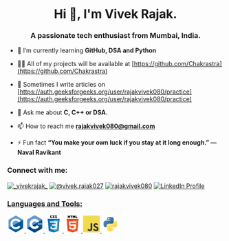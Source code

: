 <h1 align="center">Hi 👋, I'm Vivek Rajak.</h1>
<h3 align="center">A passionate tech enthusiast from Mumbai, India.</h3>

- 🌱 I’m currently learning **GitHub, DSA and Python**

- 👨‍💻 All of my projects will be available at [https://github.com/Chakrastra](https://github.com/Chakrastra)

- 📝 Sometimes I write articles on [https://auth.geeksforgeeks.org/user/rajakvivek080/practice](https://auth.geeksforgeeks.org/user/rajakvivek080/practice)

- 💬 Ask me about **C, C++ or DSA.**

- 📫 How to reach me **rajakvivek080@gmail.com**

- ⚡ Fun fact **“You make your own luck if you stay at it long enough.” ― Naval Ravikant**

<h3 align="left">Connect with me:</h3>
<p align="left">
<a href="https://instagram.com/_vivekrajak_" target="blank"><img align="center" src="https://raw.githubusercontent.com/rahuldkjain/github-profile-readme-generator/master/src/images/icons/Social/instagram.svg" alt="_vivekrajak_" height="30" width="40" /></a>
<a href="https://medium.com/@vivek.rajak027" target="blank"><img align="center" src="https://raw.githubusercontent.com/rahuldkjain/github-profile-readme-generator/master/src/images/icons/Social/medium.svg" alt="@vivek.rajak027" height="30" width="40" /></a>
<a href="https://auth.geeksforgeeks.org/user/rajakvivek080" target="blank"><img align="center" src="https://raw.githubusercontent.com/rahuldkjain/github-profile-readme-generator/master/src/images/icons/Social/geeks-for-geeks.svg" alt="rajakvivek080" height="30" width="40" /></a>
<a href="https://www.linkedin.com/in/vivek-rajak-370444220" target="_blank"><img align="center" src="https://myclouddoor.com/wp-content/uploads/2019/11/Linkedin-logo.png" alt="LinkedIn Profile" height="30" width="50" /a>
</p>

<h3 align="left">Languages and Tools:</h3>
<p align="left"> <a href="https://www.cprogramming.com/" target="_blank" rel="noreferrer"> <img src="https://raw.githubusercontent.com/devicons/devicon/master/icons/c/c-original.svg" alt="c" width="40" height="40"/> </a> <a href="https://www.w3schools.com/cpp/" target="_blank" rel="noreferrer"> <img src="https://raw.githubusercontent.com/devicons/devicon/master/icons/cplusplus/cplusplus-original.svg" alt="cplusplus" width="40" height="40"/> </a> <a href="https://www.w3schools.com/css/" target="_blank" rel="noreferrer"> <img src="https://raw.githubusercontent.com/devicons/devicon/master/icons/css3/css3-original-wordmark.svg" alt="css3" width="40" height="40"/> </a> <a href="https://www.w3.org/html/" target="_blank" rel="noreferrer"> <img src="https://raw.githubusercontent.com/devicons/devicon/master/icons/html5/html5-original-wordmark.svg" alt="html5" width="40" height="40"/> </a> <a href="https://developer.mozilla.org/en-US/docs/Web/JavaScript" target="_blank" rel="noreferrer"> <img src="https://raw.githubusercontent.com/devicons/devicon/master/icons/javascript/javascript-original.svg" alt="javascript" width="40" height="40"/> </a> <a href="https://www.python.org" target="_blank" rel="noreferrer"> <img src="https://raw.githubusercontent.com/devicons/devicon/master/icons/python/python-original.svg" alt="python" width="40" height="40"/> </a> </p>
